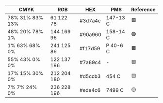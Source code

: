 | CMYK | RGB | HEX | PMS | Reference |
|------|-----|-----|-----|-------|
| 78% 31% 83% 13% | 61 122 78 | #3d7a4e | 147-13 C | 🟩 |
| 48% 20% 78% 1% | 144 169 96 | #90a960 | 158-14 C | 🟢 |
| 1% 63% 68% 0% | 241 125 86 | #f17d59 | P 40-6 C | 🟧 |
| 55% 43% 0% 0% | 122 137 196 | #7a89c4 | - | 🟦 |
| 17% 15% 30% 0% | 212 204 180 | #d5ccb3 | 454 C | 🟨 |
| 7% 7% 24% 0% | 236 228 196 | #ede4c6 | 7499 C | 🟡 |
